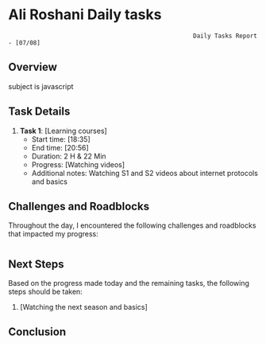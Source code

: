 # Ali Roshani Daily tasks
                                                        Daily Tasks Report - [07/08]

## Overview

subject is javascript

## Task Details

1. **Task 1**: [Learning courses]
   - Start time: [18:35]
   - End time: [20:56]
   - Duration: 2 H & 22 Min
   - Progress: [Watching videos]
   - Additional notes: Watching S1 and S2 videos about internet protocols and basics


## Challenges and Roadblocks

Throughout the day, I encountered the following challenges and roadblocks that impacted my progress:
#

## Next Steps

Based on the progress made today and the remaining tasks, the following steps should be taken:

1. [Watching the next season and basics]


## Conclusion
#
